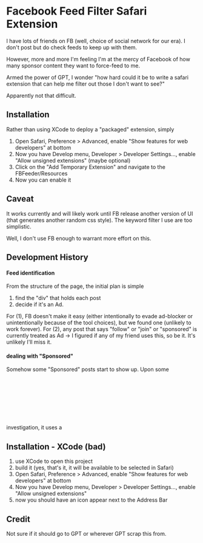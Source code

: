 # Facebook Feed Filter Safari Extension

I have lots of friends on FB (well, choice of social network for our era). I don't post but do check feeds to keep up with them.

However, more and more I'm feeling I'm at the mercy of Facebook of how many sponsor content they want to force-feed to me.

Armed the power of GPT, I wonder "how hard could it be to write a safari extension that can help me filter out those I don't want to see?"

Apparently not that difficult.

## Installation
Rather than using XCode to deploy a "packaged" extension, simply
1. Open Safari, Preference > Advanced, enable "Show features for web developers" at bottom
2. Now you have Develop menu, Developer > Developer Settings..., enable "Allow unsigned extensions" (maybe optional)
3. Click on the "Add Temporary Extension" and navigate to the FBFeeder/Resources
4. Now you can enable it


## Caveat

It works currently and will likely work until FB release another version of UI (that generates another random css style).
The keyword filter I use are too simplistic.

Well, I don't use FB enough to warrant more effort on this. 

## Development History

#### Feed identification
From the structure of the page, the initial plan is simple
1. find the "div" that holds each post
2. decide if it's an Ad.

For (1), FB doesn't make it easy (either intentionally to evade ad-blocker or unintentionally because of the tool choices), but we found one (unlikely to work forever).
For (2), any post that says "follow" or "join" or "sponsored" is currently treated as Ad -> I figured if any of my friend uses this, so be it. It's unlikely I'll miss it.

#### dealing with "Sponsored"
Somehow some "Sponsored" posts start to show up. Upon some investigation, it uses a <svg><use href='#xxxx'> and the implementation is not inline. so the simple innerText approach doesn't work.
Well, just have to find the definition and inspect that.

## Installation - XCode (bad)
1. use XCode to open this project
2. build it (yes, that's it, it will be available to be selected in Safari)
3. Open Safari, Preference > Advanced, enable "Show features for web developers" at bottom
4. Now you have Develop menu, Developer > Developer Settings..., enable "Allow unsigned extensions"
5. now you should have an icon appear next to the Address Bar

## Credit
Not sure if it should go to GPT or wherever GPT scrap this from.
